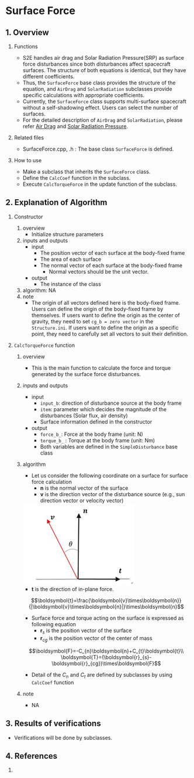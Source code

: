 # Surface Force

## 1.  Overview
1. Functions
   - S2E handles air drag and Solar Radiation Pressure(SRP) as surface force disturbances since both disturbances affect spacecraft surfaces. The structure of both equations is identical, but they have different coefficients. 
   - Thus, the `SurfaceForce` base class provides the structure of the equation, and `AirDrag` and `SolarRadiation` subclasses provide specific calculations with appropriate coefficients.
   - Currently, the `SurfaceForce` class supports multi-surface spacecraft without a self-shadowing effect. Users can select the number of surfaces.
   - For the detailed description of `AirDrag` and `SolarRadiation`, please refer [Air Drag](./Spec_SurfaceForce_AirDrag.md) and [Solar Radiation Pressure](./Spec_SurfaceForce_SolarRadiation.md).

2. Related files
   - SurfaceForce.cpp, .h : The base class `SurfaceForce` is defined.

3. How to use
   - Make a subclass that inherits the `SurfaceForce` class.
   - Define the `CalcCoef` function in the subclass.
   - Execute `CalcTorqueForce` in the update function of the subclass.

## 2. Explanation of Algorithm
1. Constructor
   1. overview
      - Initialize structure parameters
   2. inputs and outputs
      - input
        - The position vector of each surface at the body-fixed frame
        - The area of each surface
        - The normal vector of each surface at the body-fixed frame
          - Normal vectors should be the unit vector.
      - output
        - The instance of the class
   3. algorithm: NA
   4. note
      - The origin of all vectors defined here is the body-fixed frame. Users can define the origin of the body-fixed frame by themselves. If users want to define the origin as the center of gravity, they need to set `cg_b = zero vector` in the `Structure.ini`. If users want to define the origin as a specific point, they need to carefully set all vectors to suit their definition.

2. `CalcTorqueForce` function
   1. overview
      - This is the main function to calculate the force and torque generated by the surface force disturbances.

   2. inputs and outputs
      - input
        - `input_b`: direction of disturbance source at the body frame
        - `item`: parameter which decides the magnitude of the disturbances (Solar flux, air density)
        - Surface information defined in the constructor
      - output
        - `force_b_`: Force at the body frame (unit: N)
        - `torque_b_` : Torque at the body frame (unit: Nm)
        - Both variables are defined in the `SimpleDisturbance` base class

   3. algorithm
      - Let us consider the following coordinate on a surface for surface force calculation
        - $\boldsymbol{n}$ is the normal vector of the surface
        - $\boldsymbol{v}$ is the direction vector of the disturbance source (e.g., sun direction vector or velocity vector)

      <img src="./figs/SurfaceForce_overview.JPG" alt="SummaryCalculationTime" style="zoom: 70%;" />

      - $\boldsymbol{t}$ is the direction of in-plane force. 

      ```math
      \boldsymbol{t}=\frac{\boldsymbol{v}\times\boldsymbol{n}}{|\boldsymbol{v}\times\boldsymbol{n}|}\times\boldsymbol{n}
      ```

      - Surface force and torque acting on the surface is expressed as following equation
        - $\boldsymbol{r}_{s}$ is the position vector of the surface
        - $\boldsymbol{r}_{cg}$ is the position vector of the center of mass

      ```math
      \boldsymbol{F}=-C_{n}\boldsymbol{n}+C_{t}\boldsymbol{t}\\
      \boldsymbol{T}=(\boldsymbol{r}_{s}-\boldsymbol{r}_{cg})\times\boldsymbol{F}
      ```

      - Detail of the $C_{n}$ and $C_{t}$ are defined by subclasses by using `CalcCoef` function

   4. note
      - NA

## 3. Results of verifications
 - Verifications will be done by subclasses.

## 4. References
1. 